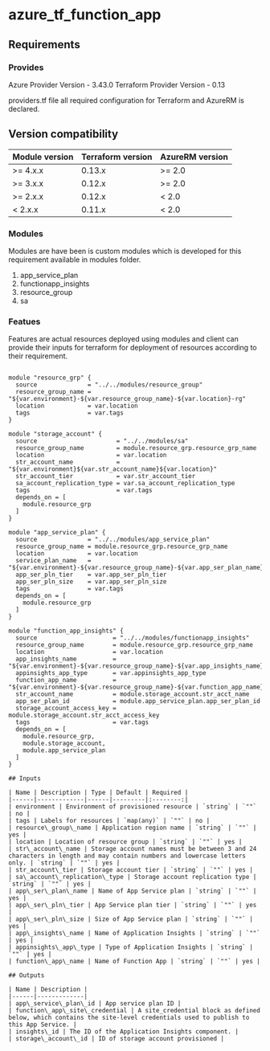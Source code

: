 # azure_tf_function_app

## Requirements

### Provides
Azure Provider     Version - 3.43.0
Terraform Provider Version - 0.13

providers.tf file all required configuration for Terraform and AzureRM is declared.

## Version compatibility

| Module version | Terraform version | AzureRM version |
|----------------|-------------------| --------------- |
| >= 4.x.x       | 0.13.x            | >= 2.0          |
| >= 3.x.x       | 0.12.x            | >= 2.0          |
| >= 2.x.x       | 0.12.x            | < 2.0           |
| <  2.x.x       | 0.11.x            | < 2.0           |

### Modules
Modules are have been is custom modules which is developed for this requirement available in modules folder.

1. app_service_plan
2. functionapp_insights
3. resource_group
4. sa

### Featues
Features are actual resources deployed using modules and client can provide their inputs for terraform for deployment of resources according to their requirement.

```hcl

module "resource_grp" {
  source              = "../../modules/resource_group"
  resource_group_name = "${var.environment}-${var.resource_group_name}-${var.location}-rg"
  location            = var.location
  tags                = var.tags
}

module "storage_account" {
  source                      = "../../modules/sa"
  resource_group_name         = module.resource_grp.resource_grp_name
  location                    = var.location
  str_account_name            = "${var.environment}${var.str_account_name}${var.location}"
  str_account_tier            = var.str_account_tier
  sa_account_replication_type = var.sa_account_replication_type
  tags                        = var.tags
  depends_on = [
    module.resource_grp
  ]
}

module "app_service_plan" {
  source              = "../../modules/app_service_plan"
  resource_group_name = module.resource_grp.resource_grp_name
  location            = var.location
  service_plan_name   = "${var.environment}-${var.resource_group_name}-${var.app_ser_plan_name}"
  app_ser_pln_tier    = var.app_ser_pln_tier
  app_ser_pln_size    = var.app_ser_pln_size
  tags                = var.tags
  depends_on = [
    module.resource_grp
  ]
}

module "function_app_insights" {
  source                     = "../../modules/functionapp_insights"
  resource_group_name        = module.resource_grp.resource_grp_name
  location                   = var.location
  app_insights_name          = "${var.environment}-${var.resource_group_name}-${var.app_insights_name}"
  appinsights_app_type       = var.appinsights_app_type
  function_app_name          = "${var.environment}-${var.resource_group_name}-${var.function_app_name}"
  str_account_name           = module.storage_account.str_acct_name
  app_ser_plan_id            = module.app_service_plan.app_ser_plan_id
  storage_account_access_key = module.storage_account.str_acct_access_key
  tags                       = var.tags
  depends_on = [
    module.resource_grp,
    module.storage_account,
    module.app_service_plan
  ]
}

## Inputs

| Name | Description | Type | Default | Required |
|------|-------------|------|---------|:--------:|
| environment | Environment of provisioned resource | `string` | `""` | no |
| tags | Labels for resources | `map(any)` | `""` | no |
| resource\_group\_name | Application region name | `string` | `""` | yes |
| location | Location of resource group | `string` | `""` | yes |
| str\_account\_name | Storage account names must be between 3 and 24 characters in length and may contain numbers and lowercase letters only. | `string` | `""` | yes |
| str_account\_tier | Storage account tier | `string` | `""` | yes |
| sa\_account\_replication\_type | Storage account replication type | `string` | `""` | yes |
| app\_ser\_plan\_name | Name of App Service plan | `string` | `""` | yes |
| app\_ser\_pln\_tier | App Service plan tier | `string` | `""` | yes |
| app\_ser\_pln\_size | Size of App Service plan | `string` | `""` | yes |
| app\_insights\_name | Name of Application Insights | `string` | `""` | yes |
| appinsights\_app\_type | Type of Application Insights | `string` | `""` | yes |
| function\_app\_name | Name of Function App | `string` | `""` | yes |

## Outputs

| Name | Description |
|------|-------------|
| app\_service\_plan\_id | App service plan ID |
| function\_app\_site\_credential | A site_credential block as defined below, which contains the site-level credentials used to publish to this App Service. |
| insights\_id | The ID of the Application Insights component. |
| storage\_account\_id | ID of storage account provisioned |